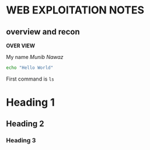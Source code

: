 # WEB EXPLOITATION NOTES

## overview and recon

**OVER VIEW**

My name _Munib Nawaz_

```bash
echo "Hello World"
```

First command is `ls`

# Heading 1
## Heading 2
### Heading 3
